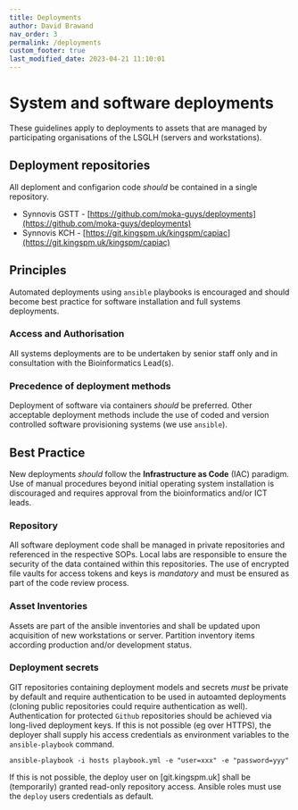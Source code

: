 ```yaml
---
title: Deployments
author: David Brawand
nav_order: 3
permalink: /deployments
custom_footer: true
last_modified_date: 2023-04-21 11:10:01
---
```

# System and software deployments

These guidelines apply to deployments to assets that are managed by participating organisations of the LSGLH (servers
and workstations).

## Deployment repositories

All deploment and configarion code _should_ be contained in a single repository.

- Synnovis GSTT - [https://github.com/moka-guys/deployments](https://github.com/moka-guys/deployments)
- Synnovis KCH - [https://git.kingspm.uk/kingspm/capiac](https://git.kingspm.uk/kingspm/capiac)

## Principles

Automated deployments using `ansible` playbooks is encouraged and should become best practice for software installation
and full systems deployments.

### Access and Authorisation

All systems deployments are to be undertaken by senior staff only and in consultation with the Bioinformatics Lead(s).

### Precedence of deployment methods

Deployment of software via containers _should_ be preferred. Other acceptable deployment methods include the use of
coded and version controlled software provisioning systems (we use `ansible`).

## Best Practice

New deployments _should_ follow the **Infrastructure as Code** (IAC) paradigm. Use of manual procedures beyond initial
operating system installation is discouraged and requires approval from the bioinformatics and/or ICT leads.

### Repository

All software deployment code shall be managed in private repositories and referenced in the respective SOPs. Local labs
are responsible to ensure the security of the data contained within this repositories. The use of encrypted file vaults
for access tokens and keys is _mandatory_ and must be ensured as part of the code review process.

### Asset Inventories

Assets are part of the ansible inventories and shall be updated upon acquisition of new workstations or server.
Partition inventory items according production and/or development status.

### Deployment secrets

GIT repositories containing deployment models and secrets _must_ be private by default and require authentication to be
used in autoamted deployments (cloning public repositories could require authentication as well). Authentication for
protected `Github` repositories should be achieved via long-lived deployment keys. If this is not possible (eg over
HTTPS), the deployer shall supply his access credentials as environment variables to the ``ansible-playbook`` command.

`ansible-playbook -i hosts playbook.yml -e "user=xxx" -e "password=yyy"`

If this is not possible, the deploy user on [git.kingspm.uk] shall be (temporarily) granted read-only repository
access. Ansible roles must use the ``deploy`` users credentials as default.
